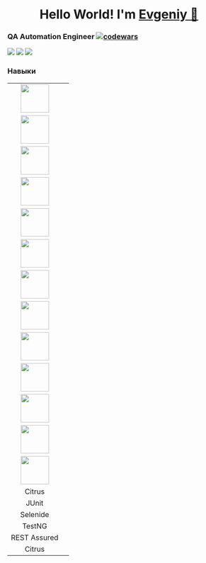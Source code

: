 <h1 align="center">Hello World! I'm <a href="https://t.me/es_korepanov" target="_blank">Evgeniy 👋</a>

### QA Automation Engineer [![codewars](https://www.codewars.com/users/JarrettOswald/badges/small)](https://www.codewars.com/users/JarrettOswald)

![](https://github-profile-summary-cards.vercel.app/api/cards/profile-details?username=JarrettOswald&theme=solarized_dark)
![](https://github-profile-summary-cards.vercel.app/api/cards/most-commit-language?username=JarrettOswald&theme=solarized_dark)
![](https://github-profile-summary-cards.vercel.app/api/cards/stats?username=JarrettOswald&theme=solarized_dark)


### Навыки
|                                                                                                     |     |
|:---------------------------------------------------------------------------------------------------:|:---:|
|<img height="64" width="64" src="https://cdn.jsdelivr.net/npm/simple-icons@v6/icons/java.svg" />     |     |
|<img height="64" width="64" src="https://cdn.jsdelivr.net/npm/simple-icons@v6/icons/gitlab.svg" />   |     |
|<img height="64" width="64" src="https://cdn.jsdelivr.net/npm/simple-icons@v6/icons/postgresql.svg"/>|     |
|<img height="64" width="64" src="https://cdn.jsdelivr.net/npm/simple-icons@v6/icons/spring.svg" />   |     |
|<img height="64" width="64" src="https://cdn.jsdelivr.net/npm/simple-icons@v6/icons/ubuntu.svg" />   |     |
|<img height="64" width="64" src="https://cdn.jsdelivr.net/npm/simple-icons@v6/icons/postman.svg" />  |     |
|<img height="64" width="64" src="https://cdn.jsdelivr.net/npm/simple-icons@v6/icons/javascript.svg"/>|     |
|<img height="64" width="64" src="https://cdn.jsdelivr.net/npm/simple-icons@v6/icons/jenkins.svg" />  |     |
|<img height="64" width="64" src="https://cdn.jsdelivr.net/npm/simple-icons@v6/icons/puppeteer.svg" />|     |
|<img height="64" width="64" src="https://cdn.jsdelivr.net/npm/simple-icons@v6/icons/macos.svg"/>     |     |
|<img height="64" width="64" src="https://cdn.jsdelivr.net/npm/simple-icons@v6/icons/docker.svg" />   |     |
|<img height="64" width="64" src="https://cdn.jsdelivr.net/npm/simple-icons@v6/icons/selenium.svg" /> |     |
|<img height="64" width="64" src="https://cdn.jsdelivr.net/npm/simple-icons@v6/icons/windows.svg" />  |     |
| Citrus                                                                                              |     |
| JUnit                                                                                               |     |
| Selenide                                                                                            |     |
| TestNG                                                                                              |     |
| REST Assured                                                                                        |     |
| Citrus                                                                                              |     |

